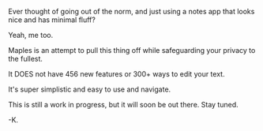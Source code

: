 Ever thought of going out of the norm, and just using a notes app that looks nice and has minimal fluff?

Yeah, me too.

Maples is an attempt to pull this thing off while safeguarding your privacy to the fullest.

It DOES not have 456 new features or 300+ ways to edit your text.

It's super simplistic and easy to use and navigate.


This is still a work in progress, but it will soon be out there.
Stay tuned.

-K.
